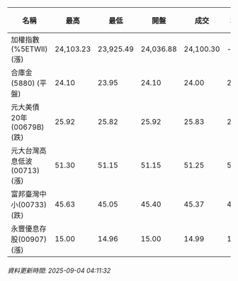 | 名稱 | 最高 | 最低 | 開盤 | 成交 | 均價 | 成交金額(億) | 昨收 | 漲跌幅 | 漲跌 | 總量 | 昨量 | 振幅 |
| -------- | -------- | -------- | -------- |-------- | -------- | -------- |-------- |-------- |-------- | -------- | -------- |-------- |
|加權指數(%5ETWII) (漲)|24,103.23|23,925.49|24,036.88|24,100.30|-|3,663.08|24,016.78|0.35%|83.52|6,112,848|0|0.74%|
|合庫金(5880) (平盤)|24.10|23.95|24.10|24.00|24.00|1.64|24.00|0.00%|0.00|6,813|6,500|0.63%|
|元大美債20年(00679B) (跌)|25.92|25.82|25.92|25.83|25.87|7.27|25.95|0.46%|0.12|28,119|23,242|0.39%|
|元大台灣高息低波(00713) (漲)|51.30|51.15|51.15|51.25|51.22|4.03|51.10|0.29%|0.15|7,874|14,340|0.29%|
|富邦臺灣中小(00733) (跌)|45.63|45.05|45.40|45.37|45.32|0.477|45.40|0.07%|0.03|1,053|2,260|1.28%|
|永豐優息存股(00907) (漲)|15.00|14.96|15.00|14.99|14.98|0.086|14.96|0.20%|0.03|573|448|0.27%|
###### 資料更新時間: 2025-09-04 04:11:32